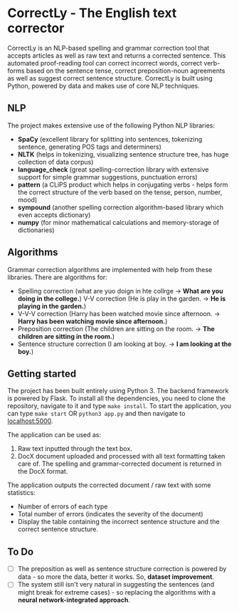 # CorrectLy - The English text corrector

CorrectLy is an NLP-based spelling and grammar correction tool that accepts articles as well as raw text and returns a corrected sentence. This automated proof-reading tool can correct incorrect words, correct verb-forms based on the sentence tense, correct preposition-noun agreements as well as suggest correct sentence structure. CorrectLy is built using Python, powered by data and makes use of core NLP techniques.

## NLP

The project makes extensive use of the following Python NLP libraries:
 - **SpaCy** (excellent library for splitting into sentences, tokenizing sentence, generating POS tags and determiners)
 - **NLTK** (helps in tokenizing, visualizing sentence structure tree, has huge collection of data corpus)
 - **language_check** (great spelling-correction library with extensive support for simple grammar suggestions, punctuation errors)
 - **pattern** (a CLiPS product which helps in conjugating verbs - helps form the correct structure of the verb based on the tense, person, number, mood)
 - **sympound** (another spelling correction algorithm-based library which even accepts dictionary)
 - **numpy** (for minor mathematical calculations and memory-storage of dictionaries)

## Algorithms

Grammar correction algorithms are implemented with help from these libraries. There are algorithms for:

 - Spelling correction (what are yuo doign in hte collrge -> **What are you doing in the college.**)
  V-V correction (He is play in the garden. -> **He is playing in the garden.**)
 - V-V-V correction (Harry has been watched movie since afternoon. -> **Harry has been watching movie since afternoon.**)
 - Preposition correction (The children are sitting on the room. -> **The children are sitting in the room.**)
 - Sentence structure correction (I am looking at boy. -> **I am looking at the boy.**)

## Getting started

The project has been built entirely using Python 3. The backend framework is powered by Flask. To install all the dependencies, you need to clone the repository, navigate to it and  type ``make install``. To start the application, you can type ``make start`` OR ``python3 app.py`` and then navigate to [localhost:5000](http://localhost:5000).

The application can be used as:

 1. Raw text inputted through the text box.
 2. DocX document uploaded and processed with all text formatting taken care of. The spelling and grammar-corrected document is returned in the DocX format.

The application outputs the corrected document / raw text with some statistics:

 - Number of errors of each type
 - Total number of errors (indicates the severity of the document)
 - Display the table containing the incorrect sentence structure and the correct sentence structure.

## To Do

 - [ ] The preposition as well as sentence structure correction is powered by data - so more the data, better it works. So, **dataset improvement**.
 - [ ] The system still isn't very natural in suggesting the sentences (and might break for extreme cases) - so replacing the algorithms with a **neural network-integrated approach**.
